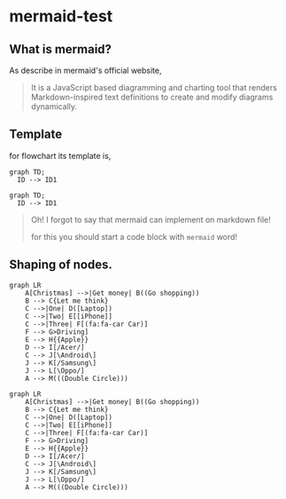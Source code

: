 # mermaid-test

## What is mermaid?
As describe in mermaid's official website,

> It is a JavaScript based diagramming and charting tool that renders Markdown-inspired text definitions to create and modify diagrams dynamically.

## Template
for flowchart its template is,

```
graph TD;
  ID --> ID1
```

```mermaid
graph TD;
  ID --> ID1
```

> 
> Oh! I forgot to say that mermaid can implement on markdown file!
>
> for this you should start a code block with ```mermaid``` word!

## Shaping of nodes.

```
graph LR
    A[Christmas] -->|Get money| B((Go shopping))
    B --> C{Let me think}
    C -->|One| D([Laptop])
    C -->|Two| E[[iPhone]]
    C -->|Three| F[(fa:fa-car Car)]
    F --> G>Driving]
    E --> H{{Apple}} 
    D --> I[/Acer/]
    C --> J[\Android\]
    J --> K[/Samsung\]
    J --> L[\Oppo/]
    A --> M(((Double Circle)))
```


```mermaid
graph LR
    A[Christmas] -->|Get money| B((Go shopping))
    B --> C{Let me think}
    C -->|One| D([Laptop])
    C -->|Two| E[[iPhone]]
    C -->|Three| F[(fa:fa-car Car)]
    F --> G>Driving]
    E --> H{{Apple}} 
    D --> I[/Acer/]
    C --> J[\Android\]
    J --> K[/Samsung\]
    J --> L[\Oppo/]
    A --> M(((Double Circle)))
```
